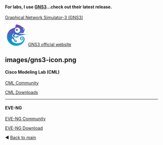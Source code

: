 #### For labs, I use [GNS3](https://github.com/GNS3/gns3-gui/releases?q=2.2.&expanded=true)...check out their latest release.

[Graphical Network Simulator-3 (GNS3)](https://github.com/GNS3)

![icon](https://github.com/tech-zero/assets/blob/main/images/gns3-icon1.png) [GNS3 official website](https://gns3.com)

images/gns3-icon.png
---

#### Cisco Modeling Lab (CML)

[CML Community](https://github.com/CiscoDevNet/cml-community.git)

[CML Downloads](https://learningnetworkstore.cisco.com/cisco-modeling-labs-personal)

---

#### EVE-NG

[EVE-NG Community](https://www.eve-ng.net/forum/)

[EVE-NG Download](https://www.eve-ng.net/index.php/download/)

◀️ [Back to main](../)

